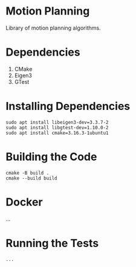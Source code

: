 # Motion Planning 
Library of motion planning algorithms.

# Dependencies
1. CMake 
2. Eigen3
3. GTest

# Installing Dependencies
```
sudo apt install libeigen3-dev=3.3.7-2
sudo apt install libgtest-dev=1.10.0-2
sudo apt install cmake=3.16.3-1ubuntu1
```

# Building the Code
```
cmake -B build .
cmake --build build
```

# Docker
...

# Running the Tests
```
...
```
